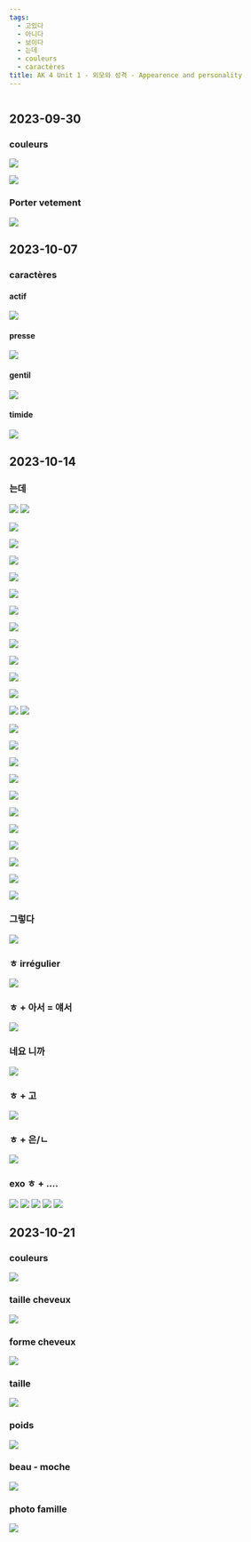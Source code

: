 ```yaml
---
tags:
  - 고있다
  - 아니다
  - 보이다
  - 는데
  - couleurs
  - caractères
title: AK 4 Unit 1 - 외모와 성격 - Appearence and personality
---
```

```table-of-contents
```
## 2023-09-30

### couleurs

![](2023_09_30_Couleurs_2.png)

![](2023_09_30_Couleurs.png)
### Porter vetement
![](2023_09_30_Porter.png)

## 2023-10-07

### caractères

#### actif
![](2023_10_07_caractere_actif.png)
#### presse
![](2023_10_07_caractere_presse.png)
####  gentil
![](2023_10_07_caractere_gentil.png)
####  timide
![](2023_10_07_caractere_timide.png)

## 2023-10-14
### 는데

![](2023_10_14_regle_는데.png)
![](2023_10_14_regle_는데_0.png)


![](2023_10_14_는데_exo1.png)

![](2023_10_14_는데_exo2.png)

![](2023_10_14_는데_exo3.png)

![](2023_10_14_는데_exo4.png)


![](2023_10_14_는데_exo5.png)

![](2023_10_14_는데_exo6.png)

![](2023_10_14_는데_exo7.png)

![](2023_10_14_는데_exo8.png)

![](2023_10_14_는데_exo9.png)

![](2023_10_14_는데_exo10.png)

![](2023_10_14_는데_exo11.png)

![](2023_10_14_regle_는데_verbe_adjectif_nom1.png)
![](2023_10_14_regle_는데_verbe_adjectif_nom2.png)

![](2023_10_14_는데_exo12.png)

![](2023_10_14_는데_exo13.png)

![](2023_10_14_는데_exo14.png)

![](2023_10_14_는데_exo15.png)

![](2023_10_14_는데_exo16.png)

![](2023_10_14_는데_exo17.png)

![](2023_10_14_는데_exo18.png)

![](2023_10_14_는데_exo19.png)

![](2023_10_14_는데_exo20.png)

![](2023_10_14_는데_exo21.png)

![](2023_10_14_는데_exo22.png)

### 그렇다

![](2023_10_14_regle_그렇다.png)

### ㅎ irrégulier

![](2023_10_14_regle_ㅎ다.png)

### ㅎ + 아서 = 얘서

![](2023_10_14_regle_아서.png)

### 네요 니까
![](2023_10_14_regle_네요%20니까.png)

### ㅎ + 고
![](2023_10_14_regle_고.png)

### ㅎ + 은/ㄴ

![](2023_10_14_regle_은%20ㄴ.png)
### exo ㅎ + ....
![](2023_10_14_고%20아서%20어서_exo.png)
![](2023_10_14_고%20아서%20어서%20니까%20네요_exo.png)
![](2023_10_14_그렇다_exo.png)
![](2023_10_14_그렇다_exo3.png)
![](2023_10_14_그렇다_exo2.png)

## 2023-10-21 
### couleurs
![](2023_10_21_couleurs_adjectif.png)
### taille cheveux
![](2023_10_21_taille_cheveux.png)
### forme cheveux
![](2023_10_21_forme_de_cheveux.png)

### taille

![](2023_10_21_taille.png)

### poids 

![](2023_10_21_poids.png)

### beau - moche
![](2023_10_21_beau_moche.png)
### photo famille
![](2023_10_21_photos_de_famille.png)